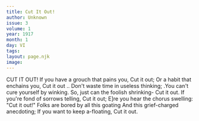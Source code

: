 ```yaml
---
title: Cut It Out!
author: Unknown
issue: 3
volume: 1
year: 1917
month: 1
day: VI
tags:
layout: page.njk
image:
---
```

CUT IT OUT!   If you have a grouch that pains you, Cut it out;   Or a habit that enchains you, Cut it out ..   Don't waste time in useless thinking; .You can't cure yourself by winking. So, just can the foolish shrinking-   Cut it out.   If you're fond of sorrows telling, Cut it out;   E]re you hear the chorus swelling: "Cut it out!"   Folks are bored by all this goating And this grief-charged anecdoting; If you want to keep a-floating,   Cut it out.   


